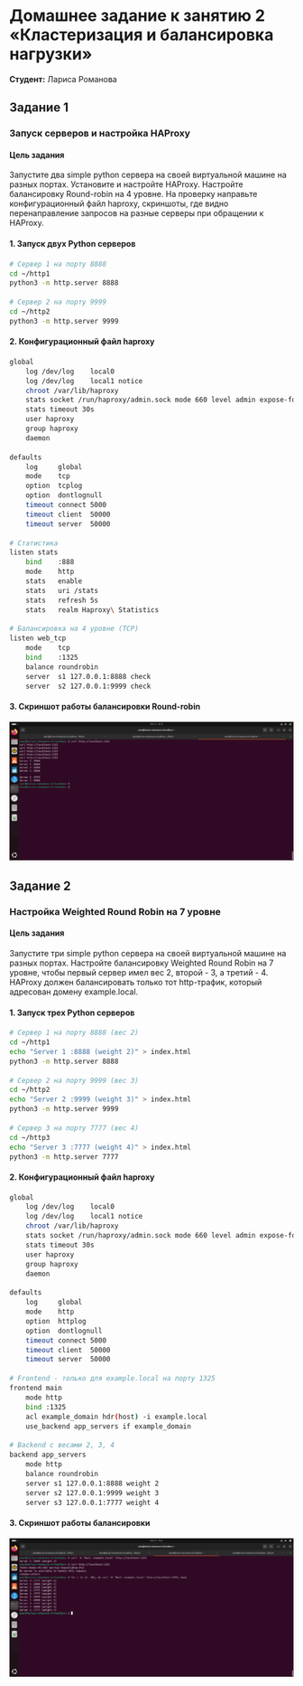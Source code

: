 # Домашнее задание к занятию 2 «Кластеризация и балансировка нагрузки»
**Студент:** Лариса Романова

## Задание 1

### Запуск серверов и настройка HAProxy

#### Цель задания
Запустите два simple python сервера на своей виртуальной машине на разных портах. Установите и настройте HAProxy. Настройте балансировку Round-robin на 4 уровне.
На проверку направьте конфигурационный файл haproxy, скриншоты, где видно перенаправление запросов на разные серверы при обращении к HAProxy.

#### 1. Запуск двух Python серверов
```bash
# Сервер 1 на порту 8888
cd ~/http1
python3 -m http.server 8888

# Сервер 2 на порту 9999  
cd ~/http2
python3 -m http.server 9999
```
#### 2. Конфигурационный файл haproxy
```bash 
global
    log /dev/log    local0
    log /dev/log    local1 notice
    chroot /var/lib/haproxy
    stats socket /run/haproxy/admin.sock mode 660 level admin expose-fd listeners
    stats timeout 30s
    user haproxy
    group haproxy
    daemon

defaults
    log     global
    mode    tcp
    option  tcplog
    option  dontlognull
    timeout connect 5000
    timeout client  50000
    timeout server  50000

# Статистика
listen stats
    bind    :888
    mode    http
    stats   enable
    stats   uri /stats
    stats   refresh 5s
    stats   realm Haproxy\ Statistics

# Балансировка на 4 уровне (TCP)
listen web_tcp
    mode    tcp
    bind    :1325
    balance roundrobin
    server  s1 127.0.0.1:8888 check
    server  s2 127.0.0.1:9999 check
```
#### 3. Скриншот работы балансировки Round-robin
![Round-robin балансировка на уровне 4](roundrobin4.png)

## Задание 2

### Настройка Weighted Round Robin на 7 уровне

#### Цель задания
Запустите три simple python сервера на своей виртуальной машине на разных портах. Настройте балансировку Weighted Round Robin на 7 уровне, чтобы первый сервер имел вес 2, второй - 3, а третий - 4. HAProxy должен балансировать только тот http-трафик, который адресован домену example.local.

#### 1. Запуск трех Python серверов
```bash
# Сервер 1 на порту 8888 (вес 2)
cd ~/http1
echo "Server 1 :8888 (weight 2)" > index.html
python3 -m http.server 8888

# Сервер 2 на порту 9999 (вес 3)  
cd ~/http2
echo "Server 2 :9999 (weight 3)" > index.html
python3 -m http.server 9999

# Сервер 3 на порту 7777 (вес 4)
cd ~/http3  
echo "Server 3 :7777 (weight 4)" > index.html
python3 -m http.server 7777
```
#### 2. Конфигурационный файл haproxy
```bash 
global
    log /dev/log    local0
    log /dev/log    local1 notice
    chroot /var/lib/haproxy
    stats socket /run/haproxy/admin.sock mode 660 level admin expose-fd listeners
    stats timeout 30s
    user haproxy
    group haproxy
    daemon

defaults
    log     global
    mode    http
    option  httplog
    option  dontlognull
    timeout connect 5000
    timeout client  50000
    timeout server  50000

# Frontend - только для example.local на порту 1325
frontend main
    mode http
    bind :1325
    acl example_domain hdr(host) -i example.local
    use_backend app_servers if example_domain

# Backend с весами 2, 3, 4
backend app_servers
    mode http
    balance roundrobin
    server s1 127.0.0.1:8888 weight 2
    server s2 127.0.0.1:9999 weight 3
    server s3 127.0.0.1:7777 weight 4
```
#### 3. Скриншот работы балансировки
![Weighted Round Robin балансировка](weightedroundrobin.png)

